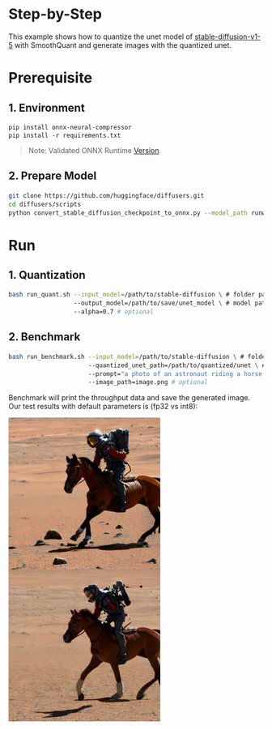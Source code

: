 Step-by-Step
============

This example shows how to quantize the unet model of [stable-diffusion-v1-5](https://huggingface.co/runwayml/stable-diffusion-v1-5) with SmoothQuant and generate images with the quantized unet.

# Prerequisite

## 1. Environment
```shell
pip install onnx-neural-compressor
pip install -r requirements.txt
```
> Note: Validated ONNX Runtime [Version](/docs/installation_guide.md#validated-software-environment).

## 2. Prepare Model


```bash
git clone https://github.com/huggingface/diffusers.git
cd diffusers/scripts
python convert_stable_diffusion_checkpoint_to_onnx.py --model_path runwayml/stable-diffusion-v1-5 --output_path stable-diffusion
```

# Run

## 1. Quantization

```bash
bash run_quant.sh --input_model=/path/to/stable-diffusion \ # folder path of stable-diffusion
                  --output_model=/path/to/save/unet_model \ # model path as *.onnx
                  --alpha=0.7 # optional
```

## 2. Benchmark

```bash
bash run_benchmark.sh --input_model=/path/to/stable-diffusion \ # folder path of stable-diffusion
                      --quantized_unet_path=/path/to/quantized/unet \ # optional, run fp32 model if not provided
                      --prompt="a photo of an astronaut riding a horse on mars" \ # optional
                      --image_path=image.png # optional
```

Benchmark will print the throughput data and save the generated image.
Our test results with default parameters is (fp32 vs int8):
<p float="left">
  <img src="./imgs/fp32.png" width = "300" height = "300" alt="fp32" align=center />
  <img src="./imgs/int8.png" width = "300" height = "300" alt="int8" align=center />
</p>

